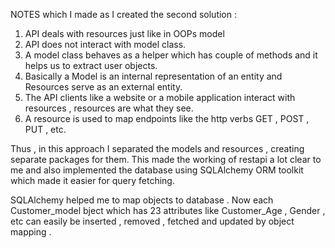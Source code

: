 NOTES which I made as I created the second solution :
1. API deals with resources just like in OOPs model
2. API does not interact with model class.
3. A model class behaves as a helper which has couple of methods and it helps us to extract user objects.
4. Basically a Model is an internal representation of an entity and Resources serve as an external entity.
5. The API clients like a website or a mobile application interact with resources , resources are what they see.
6. A resource is used to map endpoints like the http verbs GET , POST , PUT , etc.

Thus , in this approach I separated the models and resources , creating separate packages for them. This made the working of restapi a lot clear to me and also implemented
the database using SQLAlchemy ORM toolkit which made it easier for query fetching.

SQLAlchemy helped me to map objects to database .
Now each Customer_model bject which has 23 attributes like Customer_Age , Gender , etc can easily be inserted , removed , fetched and updated by object mapping .
